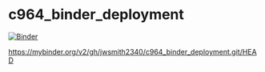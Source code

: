 # c964_binder_deployment

[![Binder](https://mybinder.org/badge_logo.svg)](https://mybinder.org/v2/gh/jwsmith2340/c964_binder_deployment.git/HEAD)

https://mybinder.org/v2/gh/jwsmith2340/c964_binder_deployment.git/HEAD
